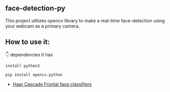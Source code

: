 ## face-detection-py
This project utilizes opencv library to make a real-time face-detection using your webcam as a primary camera.
## How to use it:
👇 dependencies it has

``
install python3
``

``
pip install opencv.python
``


- [Haar Cascade Frontal face classifiers](https://github.com/vschs007/flask-realtime-face-detection-opencv-python/blob/master/haarcascade_frontalface_default.xml)
